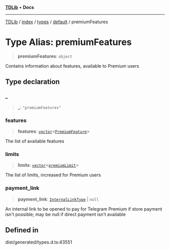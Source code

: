 [**TDLib**](../../../../../../README.md) • **Docs**

***

[TDLib](../../../../../../modules.md) / [index](../../../../../README.md) / [types](../../../README.md) / [default](../README.md) / premiumFeatures

# Type Alias: premiumFeatures

> **premiumFeatures**: `object`

Contains information about features, available to Premium users

## Type declaration

### \_

> **\_**: `"premiumFeatures"`

### features

> **features**: [`vector`](vector.md)\<[`PremiumFeature`](PremiumFeature.md)\>

The list of available features

### limits

> **limits**: [`vector`](vector.md)\<[`premiumLimit`](premiumLimit.md)\>

The list of limits, increased for Premium users

### payment\_link

> **payment\_link**: [`InternalLinkType`](InternalLinkType.md) \| `null`

An internal link to be opened to pay for Telegram Premium if store payment isn't possible; may be null if direct payment isn't available

## Defined in

dist/generated/types.d.ts:43551
